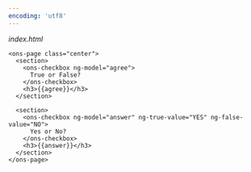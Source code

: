 ```yaml
---
encoding: 'utf8'
---
```


*index.html*


    <ons-page class="center">    
      <section>      
        <ons-checkbox ng-model="agree">
          True or False?
        </ons-checkbox>
        <h3>{{agree}}</h3>  
      </section>

      <section>      
        <ons-checkbox ng-model="answer" ng-true-value="YES" ng-false-value="NO">
          Yes or No?
        </ons-checkbox>
        <h3>{{answer}}</h3>  
      </section> 
    </ons-page>

